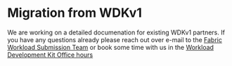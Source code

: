 # Migration from WDKv1

We are working on a detailed documenation for existing WDKv1 partners. If you have any questions already please reach out over e-mail to the [Fabric Workload Submission Team](mailto:fabric_wdt_submission@service.microsoft.com>) or book some time with us in the [Workload Development Kit Office hours](https://emea.mail.microsoft.com/book/WorkloadDevelopmentKitPartnerofficehours@bookings.microsoft.com/?ismsaljsauthenabled=true)